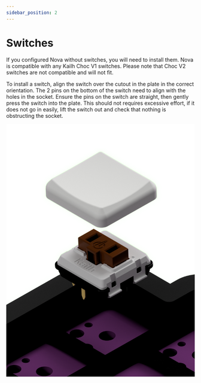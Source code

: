```yaml
---
sidebar_position: 2
---
```


# Switches
If you configured Nova without switches, you will need to install them. Nova is compatible with any Kailh Choc V1 switches. Please note that Choc V2 switches are not compatible and will not fit.

To install a switch, align the switch over the cutout in the plate in the correct orientation. The 2 pins on the bottom of the switch need to align with the holes in the socket. Ensure the pins on the switch are straight, then gently press the switch into the plate. This should not requires excessive effort, if it does not go in easily, lift the switch out and check that nothing is obstructing the socket.

<img src="/img/nova_keycap_switch_visual.png" alt="Picture of Inserting Switches" class="img-max-height" />


